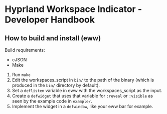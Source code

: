 # Hyprland Workspace Indicator - Developer Handbook 

## How to build and install (eww)

Build requirements:

- cJSON
- Make

1. Run `make`
2. Edit the workspaces_script in `bin/` to the path of the binary (which is produced in the `bin/` directory by default).
3. Set a `deflisten` variable in eww with the workspaces_script as the input.
4. Create a `defwidget` that uses that variable for `:reveal` or `:visible` as seen by the example code in `example/`.
5. Implement the widget in a `defwindow`, like your eww bar for example.

